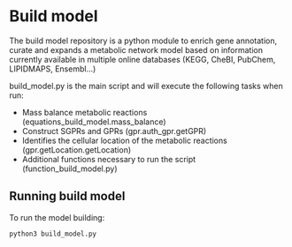 # Build model

The build model repository is a python module to enrich gene annotation, curate and expands a metabolic network model based on information currently available in multiple online databases (KEGG, CheBI, PubChem, LIPIDMAPS, Ensembl...)

build_model.py is the main script and will execute the following tasks when run:
- Mass balance metabolic reactions (equations_build_model.mass_balance)
- Construct SGPRs and GPRs (gpr.auth_gpr.getGPR)
- Identifies the cellular location of the metabolic reactions (gpr.getLocation.getLocation)
- Additional functions necessary to run the script (function_build_model.py)
## Running build model

To run the model building:

```
python3 build_model.py
```
